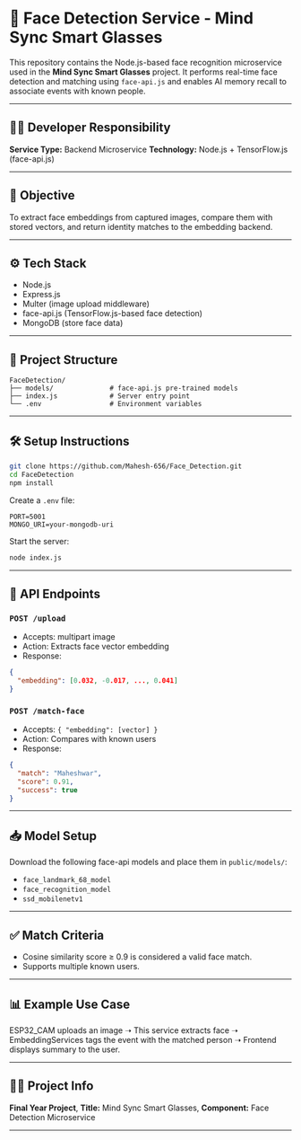 # 👤 Face Detection Service - Mind Sync Smart Glasses

This repository contains the Node.js-based face recognition microservice used in the **Mind Sync Smart Glasses** project. It performs real-time face detection and matching using `face-api.js` and enables AI memory recall to associate events with known people.

---

## 👨‍💻 Developer Responsibility

**Service Type:** Backend Microservice
**Technology:** Node.js + TensorFlow\.js (face-api.js)

---

## 🎯 Objective

To extract face embeddings from captured images, compare them with stored vectors, and return identity matches to the embedding backend.

---

## ⚙️ Tech Stack

* Node.js
* Express.js
* Multer (image upload middleware)
* face-api.js (TensorFlow\.js-based face detection)
* MongoDB (store face data)

---

## 📁 Project Structure

```
FaceDetection/
├── models/              # face-api.js pre-trained models
├── index.js             # Server entry point
└── .env                 # Environment variables
```

---

## 🛠️ Setup Instructions

```bash
git clone https://github.com/Mahesh-656/Face_Detection.git
cd FaceDetection
npm install
```

Create a `.env` file:

```env
PORT=5001
MONGO_URI=your-mongodb-uri
```

Start the server:

```bash
node index.js
```

---

## 🔌 API Endpoints

### `POST /upload`

* Accepts: multipart image
* Action: Extracts face vector embedding
* Response:

```json
{
  "embedding": [0.032, -0.017, ..., 0.041]
}
```

### `POST /match-face`

* Accepts: `{ "embedding": [vector] }`
* Action: Compares with known users
* Response:

```json
{
  "match": "Maheshwar",
  "score": 0.91,
  "success": true
}
```

---

## 📥 Model Setup

Download the following face-api models and place them in `public/models/`:

* `face_landmark_68_model`
* `face_recognition_model`
* `ssd_mobilenetv1`

---

## ✅ Match Criteria

* Cosine similarity score ≥ 0.9 is considered a valid face match.
* Supports multiple known users.

---

## 📊 Example Use Case

ESP32\_CAM uploads an image ➝ This service extracts face ➝ EmbeddingServices tags the event with the matched person ➝ Frontend displays summary to the user.

---

## 👨‍🎓 Project Info

**Final Year Project**,
**Title:** Mind Sync Smart Glasses,
**Component:** Face Detection Microservice

---


